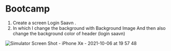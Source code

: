 # Bootcamp

1. Create a screen Login Saavn .
2. In which I change the background with Background Image And then also change the background color of header (login saavn) 

![Simulator Screen Shot - iPhone Xʀ - 2021-10-06 at 19 57 48](https://user-images.githubusercontent.com/91865197/136535412-ee8d0ead-f891-4473-8a48-74444969a82a.png)
